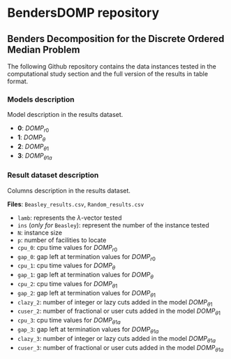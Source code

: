 
# BendersDOMP repository

## Benders Decomposition for the Discrete Ordered Median Problem

The following Github repository contains the data instances tested in the computational study section and the full version of the results in table format. 

### Models description

Model description in the results dataset.

- **0**: $DOMP_{r0}$
- **1**: $DOMP_{\theta}$
- **2**: $DOMP_{\theta1}$
- **3**: $DOMP_{\theta1a}$

### Result dataset description

Columns description in the results dataset.

**Files**: `Beasley_results.csv`, `Random_results.csv`

- `lamb`: represents the $\lambda$-vector tested
- `ins` (*only for* `Beasley`): represent the number of the instance tested
- `N`: instance size
- `p`: number of facilities to locate
- `cpu_0`: cpu time values for $DOMP_{r0}$
- `gap_0`: gap left at termination values for $DOMP_{r0}$
- `cpu_1`: cpu time values for $DOMP_{\theta}$
- `gap_1`: gap left at termination values for $DOMP_{\theta}$
- `cpu_2`: cpu time values for $DOMP_{\theta1}$
- `gap_2`: gap left at termination values for $DOMP_{\theta1}$
- `clazy_2`: number of integer or lazy cuts added in the model $DOMP_{\theta1}$ 
- `cuser_2`: number of fractional or user cuts added in the model $DOMP_{\theta1}$ 
- `cpu_3`: cpu time values for $DOMP_{\theta1a}$
- `gap_3`: gap left at termination values for $DOMP_{\theta1a}$
- `clazy_3`: number of integer or lazy cuts added in the model $DOMP_{\theta1a}$ 
- `cuser_3`: number of fractional or user cuts added in the model $DOMP_{\theta1a}$ 

